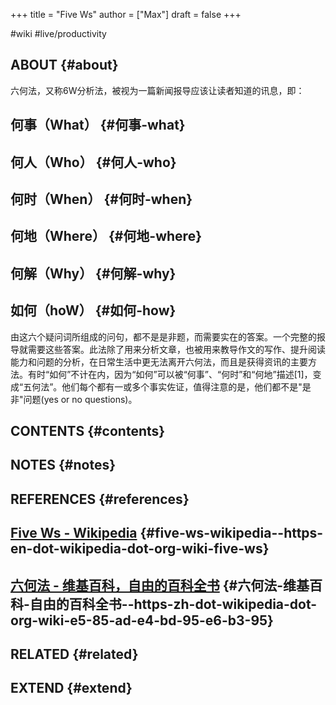 +++
title = "Five Ws"
author = ["Max"]
draft = false
+++

\#wiki #live/productivity


## ABOUT {#about}

六何法，又称6W分析法，被视为一篇新闻报导应该让读者知道的讯息，即：


## 何事（What） {#何事-what}


## 何人（Who） {#何人-who}


## 何时（When） {#何时-when}


## 何地（Where） {#何地-where}


## 何解（Why） {#何解-why}


## 如何（hoW） {#如何-how}

由这六个疑问词所组成的问句，都不是是非题，而需要实在的答案。一个完整的报导就需要这些答案。此法除了用来分析文章，也被用来教导作文的写作、提升阅读能力和问题的分析，在日常生活中更无法离开六何法，而且是获得资讯的主要方法。有时“如何”不计在内，因为“如何”可以被“何事”、“何时”和“何地”描述[1]，变成“五何法”。他们每个都有一或多个事实佐证，值得注意的是，他们都不是"是非"问题(yes or no questions)。


## CONTENTS {#contents}


## NOTES {#notes}


## REFERENCES {#references}


## [Five Ws - Wikipedia](<https://en.wikipedia.org/wiki/Five%5FWs>) {#five-ws-wikipedia--https-en-dot-wikipedia-dot-org-wiki-five-ws}


## [六何法 - 维基百科，自由的百科全书](<https://zh.wikipedia.org/wiki/%E5%85%AD%E4%BD%95%E6%B3%95>) {#六何法-维基百科-自由的百科全书--https-zh-dot-wikipedia-dot-org-wiki-e5-85-ad-e4-bd-95-e6-b3-95}


## RELATED {#related}


## EXTEND {#extend}

